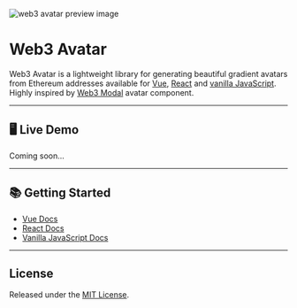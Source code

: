 ![web3 avatar preview image](https://user-images.githubusercontent.com/47187316/221898436-ace45b7c-f303-4b3b-b1ae-a24a1958d489.png)

# Web3 Avatar
Web3 Avatar is a lightweight library for generating beautiful gradient avatars from Ethereum addresses available for [Vue](https://github.com/JackHamer09/web3-avatar/blob/master/vue), [React](https://github.com/JackHamer09/web3-avatar/blob/master/react) and [vanilla JavaScript](https://github.com/JackHamer09/web3-avatar/blob/master/js).
Highly inspired by [Web3 Modal](https://github.com/WalletConnect/web3modal) avatar component.

---

## 🖥️ Live Demo
Coming soon...

---

## 📚 Getting Started
- [Vue Docs](https://github.com/JackHamer09/web3-avatar/blob/master/vue)
- [React Docs](https://github.com/JackHamer09/web3-avatar/blob/master/react)
- [Vanilla JavaScript Docs](https://github.com/JackHamer09/web3-avatar/blob/master/js)

---

## License
Released under the [MIT License](https://github.com/JackHamer09/web3-avatar/blob/master/LICENSE).
